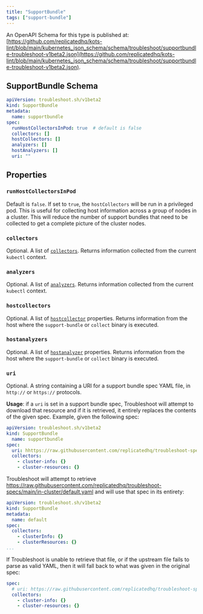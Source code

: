 ```yaml
---
title: "SupportBundle"
tags: ["support-bundle"]
---
```



An OpenAPI Schema for this type is published at: [https://github.com/replicatedhq/kots-lint/blob/main/kubernetes_json_schema/schema/troubleshoot/supportbundle-troubleshoot-v1beta2.json](https://github.com/replicatedhq/kots-lint/blob/main/kubernetes_json_schema/schema/troubleshoot/supportbundle-troubleshoot-v1beta2.json).

## SupportBundle Schema

```yaml
apiVersion: troubleshoot.sh/v1beta2
kind: SupportBundle
metadata:
  name: supportbundle
spec:
  runHostCollectorsInPod: true  # default is false 
  collectors: []
  hostCollectors: []
  analyzers: []
  hostAnalyzers: []
  uri: ""
```

## Properties

### `runHostCollectorsInPod`
Default is `false`.  If set to `true`, the `hostCollectors` will be run in a privileged pod.  This is useful for collecting host information across a group of nodes in a cluster. This will reduce the number of support bundles that need to be collected to get a complete picture of the cluster nodes.

### `collectors`

Optional. A list of [`collectors`](https://troubleshoot.sh/docs/collect/).  Returns information collected from the current `kubectl` context.

### `analyzers`

Optional. A list of [`analyzers`](https://troubleshoot.sh/docs/analyze/).  Returns information collected from the current `kubectl` context.

### `hostcollectors`

Optional. A list of [`hostcollector`](https://troubleshoot.sh/docs/host-collect-analyze/overview/) properties.  Returns information from the host where the `support-bundle` or `collect` binary is executed.

### `hostanalyzers`

Optional. A list of [`hostanalyzer`](https://troubleshoot.sh/docs/host-collect-analyze/overview/) properties.  Returns information from the host where the `support-bundle` or `collect` binary is executed.

### `uri`

Optional.  A string containing a URI for a support bundle spec YAML file, in `http://` or `https://` protocols.

**Usage**: if a `uri` is set in a support bundle spec, Troubleshoot will attempt to download that resource and if it is retrieved, it entirely replaces the contents of the given spec.  Example, given the following spec:

```yaml
apiVersion: troubleshoot.sh/v1beta2
kind: SupportBundle
  name: supportbundle
spec:
  uri: hhttps://raw.githubusercontent.com/replicatedhq/troubleshoot-specs/main/in-cluster/default.yaml
  collectors:
    - cluster-info: {}
    - cluster-resources: {}
```

Troubleshoot will attempt to retrieve https://raw.githubusercontent.com/replicatedhq/troubleshoot-specs/main/in-cluster/default.yaml and will use that spec in its entirety:

```yaml
apiVersion: troubleshoot.sh/v1beta2
kind: SupportBundle
metadata:
  name: default
spec:
  collectors:
    - clusterInfo: {}
    - clusterResources: {}
...
```

If Troubleshoot is unable to retrieve that file, or if the upstream file fails to parse as valid YAML, then it will fall back to what was given in the original spec:

```yaml
spec:
  # uri: https://raw.githubusercontent.com/replicatedhq/troubleshoot-specs/main/in-cluster/default.yaml
  collectors:
    - cluster-info: {}
    - cluster-resources: {}
```
